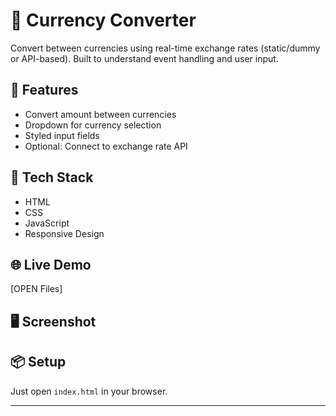 # 💱 Currency Converter

Convert between currencies using real-time exchange rates (static/dummy or API-based). Built to understand event handling and user input.

## 🚀 Features
- Convert amount between currencies
- Dropdown for currency selection
- Styled input fields
- Optional: Connect to exchange rate API

## 🧰 Tech Stack
- HTML
- CSS
- JavaScript
- Responsive Design

## 🌐 Live Demo
[OPEN Files]


## 🖥️ Screenshot
<!-- ![screenshot](./screenshots/converter.png) -->

## 📦 Setup
Just open `index.html` in your browser.

---
